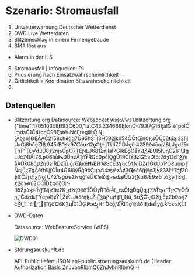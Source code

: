 # Szenario: Stromausfall

1. Unwetterwarnung Deutscher Wetterdienst
2. DWD Live Wetterdaten
3. Blitzeinschlag in einem Firmengebäude
4. BMA löst aus
- Alarm in der ILS
5. Stromausfall | Infoquellen: R1
6. Priosierung nach Einsatzwahrscheinlichkeit
7. Örtlichkeit = Koordinaten Blitzwahrscheinlichkeit
8. 

## Datenquellen
- Blitzortung.org
  Datasource: Websocket wss://ws1.blitzortung.org
  {"time":1705103ĉ8Đ93Ċ600,"latĆ43.334669ĘlonĆ-79.87Ģ16ĘalĜ:ė"polĆĺmdsĆ1Ĉ4ŀcgĆ98ĘstěuŃćĘregiĩĿŎiŊ:[Āŏań1ĐĘĂĄĆ2158ċħěĝğ7Ů95ħŚ:ĬĮ3Ĥ592ĵķń54ŎŐtŒń0},šŐŪ5ūŧăą:32ſĳŰĸĞį8ĥůęŹĬ8.945ıƁ"Ķĸ97Ƈőœ12ƍƏţćĳƬŨƖ7ĈĎĴęű:42Ƨ9ĕ4ōƣĪź8Ǉģǆ5ǂƮńŦ"ŢƉƴƌƎǙƐƺ2ǌƽĆƿƠ7ƬĚƝǇ681ƩǌĨǎĬ7ĠĭƙƂǫƱǟƳƋƷǼŪİƼƕŋĈ261ƜĝǇċ74ȉǍī76.ƿ06ǻǖƗƅƲǛńƶǞŢńŶȐǤć0ƿċĺǪĝȔ19ČǐŸǳĭĠƀƨƆƭƃ:2ȏȝƊćȠƸńıǻȦŬƙ08ȫǄƞ0ƨĭȐǲīŮ.ģȓƓȺĸȇĦǼȞɁǿȢćĒ3Ɣũć5ƪǋǱɍ1ĠƙŮɒƤȎƧūưȹȚŇǌǚɀƵɡǠȇťɦƖĳƒŌǩɍ4Ġ6ſȗȳȒğ9čĊɥɚń4ƨȿƴɂȀȼ3Ƣɇĉ6ģŷǃĸ3Įɏ83ƛȑź7ǵƒ2ȗɸȻČǻɼʛɿƹŅǭʃǗ4ƩʾʦĝʊƅƩĭʏʯğʳȇǕȻſʚǾȡʀƅʥɇŮʫ2ʈƝʊ6Ǣ9ɝɓˋ.ȯǯɝȚĒ˒ɠ˔ƹ2ĉɝȦū2ȰĊȊǅɮȏǭƢˣ-İ˥5ŽʂʖʞɝʹȟʻƑǋʿȼ1ʨ2Ƙ˷ǆɖ0ȇȇˊĬȌŬɏȐȚȱ˫4̉̍ɩ̌˛˯̕ʥȬƗǵĎģŬ̘ɋ.ƒƵ̕ǹŤɋ˫ɾ˭Ťı̥Ƙ˺ˢɍȌĐ̎ɲȴ˹ČʣʥȚȲɞɽǝɃȼŶĺ˲ŽɩǨ̒Ǉˠ8ˢɳɮʟŽ˛̶:Ȉ̢̠ǯʨ̥ˁɰɬʧƦ˛Ņǘ˽8ʊǮȎ˴ͣ˛ǂ̇ǅͧǉ˱ȄȼƩƀ0ɒɍĮ7ċǮǂ˽ʰ.˟čˡ͹ˑ͎ʺ̻΂Ʃ̥˚ĭʕ̪ȏΏ6ƘȜʮĬ0˥ŬĢ˨ʶͻƈɀ̡Ηťʹ̌Ďċǭ́ƝĮ̎ǨΙΤǭ˥ǉʪͣȯͦ]ĘdeĚyĝ.ǩĩcśʦϏĹ}

- DWD-Daten

  Datasource: WebFeatureService  (WFS)
  
  ![DWD01](https://github.com/FeuerwehrHackathon2024/FireLake/assets/132459493/e43e322a-451c-44df-a203-ff008d3ac5f5)

- Störungsauskunft.de

  API-Public liefert JSON api-public.stoerungsauskunft.de (Header Authorization Basic ZnJvbnRlbmQ6ZnJvbnRlbmQ=)
 
